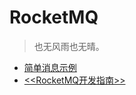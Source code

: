 # RocketMQ

> 也无风雨也无晴。

- [简单消息示例](/middle-ware/mq/rocketmq/SimpleDemo.md)
- [<<RocketMQ开发指南>>](/middle-ware/mq/rocketmq/Guide.md)
